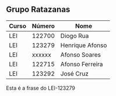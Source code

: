 ## Grupo Ratazanas

| Curso         | Número  | Nome            | 
|---------------|---------|-----------------|
| LEI           | 122700  | Diogo Rua       | 
| LEI           | 123279  | Henrique Afonso | 
| LEI           | xxxxxx  | Afonso Soares   |  
| LEI           | 122715  | Afonso Ferreira | 
| LEI           | 123292  | José Cruz       |
 Esta é a frase do LEI-123279